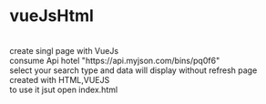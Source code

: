 # vueJsHtml
<br>
create singl page with VueJs 
<br>
consume Api hotel "https://api.myjson.com/bins/pq0f6"
<br>
select your search type and data will display without refresh page
<br>
created with HTML,VUEJS


<br>
to use it jsut open index.html
